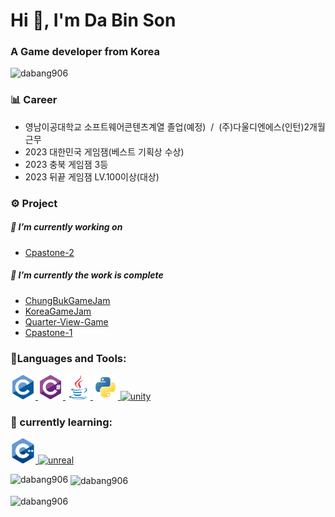 <h1 align="left">Hi 👋, I'm Da Bin Son</h1>
<h3 align="left">A Game developer from Korea</h3>

<p align="left"> <img src="https://komarev.com/ghpvc/?username=dabang906&label=Profile%20views&color=0e75b6&style=flat" alt="dabang906" /> </p>
<h3>📊 Career</h3>

- 영남이공대학교 소프트웨어콘텐츠계열 졸업(예정)  /  (주)다울디엔에스(인턴)2개월 근무
- 2023 대한민국 게임잼(베스트 기획상 수상) 
- 2023 충북 게임잼 3등
- 2023 뒤끝 게임잼 LV.100이상(대상)

<h3>⚙️ Project</h3>
<h5>🔭 I’m currently working on</h5>

- [Cpastone-2](https://github.com/dabang906/CapStone-2)
<h5>👯 I’m currently the work is complete</h5>

- [ChungBukGameJam](https://github.com/dabang906/CBGameJam)
- [KoreaGameJam](https://github.com/korea-game-jam-2/game-2023)
- [Quarter-View-Game](https://github.com/dabang906/Quarter-View-Game)
- [Cpastone-1](https://github.com/dabang906/Capstone-1)

<h3 align="left">📖Languages and Tools:</h3>
<p align="left"> <a href="https://www.cprogramming.com/" target="_blank" rel="noreferrer"> <img src="https://raw.githubusercontent.com/devicons/devicon/master/icons/c/c-original.svg" alt="c" width="40" height="40"/> </a> <a href="https://www.w3schools.com/cs/" target="_blank" rel="noreferrer"> <img src="https://raw.githubusercontent.com/devicons/devicon/master/icons/csharp/csharp-original.svg" alt="csharp" width="40" height="40"/> </a> <a href="https://www.java.com" target="_blank" rel="noreferrer"> <img src="https://raw.githubusercontent.com/devicons/devicon/master/icons/java/java-original.svg" alt="java" width="40" height="40"/> </a> <a href="https://www.python.org" target="_blank" rel="noreferrer"> <img src="https://raw.githubusercontent.com/devicons/devicon/master/icons/python/python-original.svg" alt="python" width="40" height="40"/> </a> <a href="https://unity.com/" target="_blank" rel="noreferrer"> <img src="https://www.vectorlogo.zone/logos/unity3d/unity3d-icon.svg" alt="unity" width="40" height="40"/> </a> </p>

<h3 align="left">🌱 currently learning: </h3>
<p align="left"> <a href="https://www.w3schools.com/cpp/" target="_blank" rel="noreferrer"> <img src="https://raw.githubusercontent.com/devicons/devicon/master/icons/cplusplus/cplusplus-original.svg" alt="cplusplus" width="40" height="40"/> <a href="https://unrealengine.com/" target="_blank" rel="noreferrer"> <img src="https://raw.githubusercontent.com/kenangundogan/fontisto/036b7eca71aab1bef8e6a0518f7329f13ed62f6b/icons/svg/brand/unreal-engine.svg" alt="unreal" width="40" height="40"/> </a> </p>

<p><img align="left" src="https://github-readme-stats.vercel.app/api/top-langs?username=dabang906&show_icons=true&theme=dark&locale=en&layout=compact" alt="dabang906" /></p>

<p>&nbsp;<img align="center" src="https://github-readme-stats.vercel.app/api?username=dabang906&show_icons=true&theme=cobalt&locale=en" alt="dabang906" /></p>

<p><img align="center" src="https://github-readme-streak-stats.herokuapp.com/?user=dabang906&theme=highcontrast" alt="dabang906" /></p>
